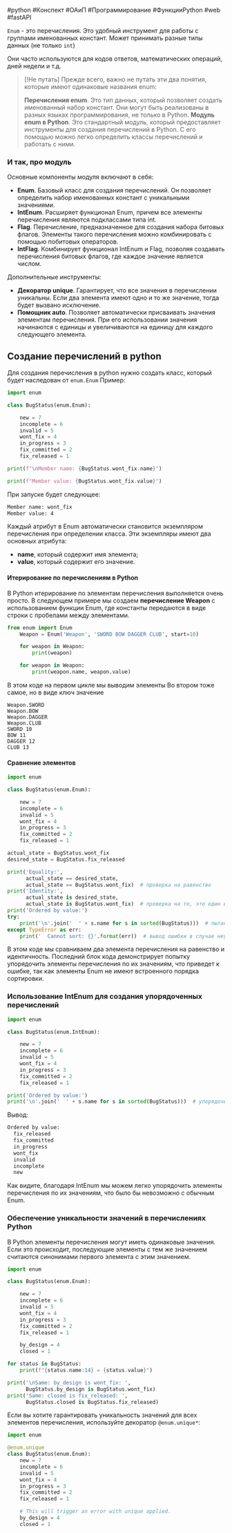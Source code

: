 #python #Конспект #ОАиП #Программирование #ФункцииPython #web #fastAPI


`Enum` - это перечисления. Это удобный инструмент для работы с группами именованных констант. Может принимать разные типы данных (не только `int`)

Они часто используются для кодов ответов, математических операций, дней недели и т.д.


> [!Не путать]
> Прежде всего, важно не путать эти два понятия, которые имеют одинаковые названия enum:
> 
>  **Перечисления enum**. Это тип данных, который позволяет создать именованный набор констант. Они могут быть реализованы в разных языках программирования, не только в Python.
>  **Модуль enum в Python**. Это стандартный модуль, который предоставляет инструменты для создания перечислений в Python. С его помощью можно легко определить классы перечислений и работать с ними.


### И так, про модуль

Основные компоненты модуля включают в себя:

- **Enum**. Базовый класс для создания перечислений. Он позволяет определить набор именованных констант с уникальными значениями.
- **IntEnum**. Расширяет функционал Enum, причем все элементы перечисления являются подклассами типа int.
- **Flag**. Перечисление, предназначенное для создания набора битовых флагов. Элементы такого перечисления можно комбинировать с помощью побитовых операторов.
- **IntFlag**. Комбинирует функционал IntEnum и Flag, позволяя создавать перечисления битовых флагов, где каждое значение является числом.

Дополнительные инструменты:

- **Декоратор unique**. Гарантирует, что все значения в перечислении уникальны. Если два элемента имеют одно и то же значение, тогда будет вызвано исключение.
- **Помощник auto**. Позволяет автоматически присваивать значения элементам перечисления. При его использовании значения начинаются с единицы и увеличиваются на единицу для каждого следующего элемента.
## Создание перечислений в python

Для создания перечисления в python нужно создать класс, который будет наследован от `enum.Enum`
Пример:

```python
import enum

class BugStatus(enum.Enum):

    new = 7
    incomplete = 6
    invalid = 5
    wont_fix = 4
    in_progress = 3
    fix_committed = 2
    fix_released = 1

print(f"\nMember name: {BugStatus.wont_fix.name}")

print(f"Member value: {BugStatus.wont_fix.value}")
```


При запуске будет следующее:
```bash
Member name: wont_fix
Member value: 4
```

Каждый атрибут в Enum автоматически становится экземпляром перечисления при определении класса. Эти экземпляры имеют два основных атрибута:

- **name**, который содержит имя элемента;
- **value**, который содержит его значение.


#### Итерирование по перечислениям в Python

В Python итерирование по элементам перечисления выполняется очень просто. В следующем примере мы создаем **перечисление Weapon** с использованием функции Enum, где константы передаются в виде строки с пробелами между элементами.

```python
from enum import Enum
    Weapon = Enum('Weapon', 'SWORD BOW DAGGER CLUB', start=10)

    for weapon in Weapon:
        print(weapon)

    for weapon in Weapon:
        print(weapon.name, weapon.value)
```

В этом коде на первом цикле мы выводим элементы
Во втором тоже самое, но в виде ключ значение

```shell
Weapon.SWORD
Weapon.BOW
Weapon.DAGGER
Weapon.CLUB
SWORD 10
BOW 11
DAGGER 12
CLUB 13
```

#### Сравнение элементов

```python
import enum

class BugStatus(enum.Enum):

    new = 7
    incomplete = 6
    invalid = 5
    wont_fix = 4
    in_progress = 3
    fix_committed = 2
    fix_released = 1

actual_state = BugStatus.wont_fix
desired_state = BugStatus.fix_released

print('Equality:',
      actual_state == desired_state,
      actual_state == BugStatus.wont_fix)  # проверка на равенство
print('Identity:',
      actual_state is desired_state,
      actual_state is BugStatus.wont_fix)  # проверка на то, это один и тот же элемент или нет
print('Ordered by value:')
try:
    print('\n'.join('  ' + s.name for s in sorted(BugStatus)))  # пытаемся упорядочить
except TypeError as err:
    print('  Cannot sort: {}'.format(err))  # вывод ошибки в случае неудачи
```

В этом коде мы сравниваем два элемента перечисления на равенство и идентичность. Последний блок кода демонстрирует попытку упорядочить элементы перечисления по их значениям, что приведет к ошибке, так как элементы Enum не имеют встроенного порядка сортировки.


### Использование IntEnum для создания упорядоченных перечислений

```python
import enum

class BugStatus(enum.IntEnum):

    new = 7
    incomplete = 6
    invalid = 5
    wont_fix = 4
    in_progress = 3
    fix_committed = 2
    fix_released = 1

print('Ordered by value:')
print('\n'.join('  ' + s.name for s in sorted(BugStatus)))  # упорядочивание по значению
```

Вывод:
```bash
Ordered by value:
  fix_released
  fix_committed
  in_progress
  wont_fix
  invalid
  incomplete
  new
```

Как видите, благодаря IntEnum мы можем легко упорядочить элементы перечисления по их значениям, что было бы невозможно с обычным Enum.


### Обеспечение уникальности значений в перечислениях Python

В Python элементы перечисления могут иметь одинаковые значения. Если это происходит, последующие элементы с тем же значением считаются синонимами первого элемента с этим значением.

```python
import enum

class BugStatus(enum.Enum):

    new = 7
    incomplete = 6
    invalid = 5
    wont_fix = 4
    in_progress = 3
    fix_committed = 2
    fix_released = 1

    by_design = 4
    closed = 1

for status in BugStatus:
	print(f"{status.name:14} = {status.value}")

print('\nSame: by_design is wont_fix: ',
      BugStatus.by_design is BugStatus.wont_fix)
print('Same: closed is fix_released: ',
      BugStatus.closed is BugStatus.fix_released)
```

Если вы хотите гарантировать уникальность значений для всех элементов перечисления, используйте декоратор `@enum.unique*`:

```python
import enum

@enum.unique
class BugStatus(enum.Enum):
    new = 7
    incomplete = 6
    invalid = 5
    wont_fix = 4
    in_progress = 3
    fix_committed = 2
    fix_released = 1

    # This will trigger an error with unique applied.
    by_design = 4
    closed = 1
```

